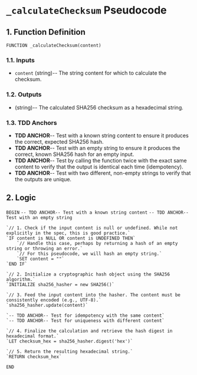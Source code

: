 # `_calculateChecksum` Pseudocode

## 1. Function Definition

`FUNCTION _calculateChecksum(content)`

### 1.1. Inputs

-   `content` (string)-- The string content for which to calculate the checksum.

### 1.2. Outputs

-   (string)-- The calculated SHA256 checksum as a hexadecimal string.

### 1.3. TDD Anchors

-   **TDD ANCHOR**-- Test with a known string content to ensure it produces the correct, expected SHA256 hash.
-   **TDD ANCHOR**-- Test with an empty string to ensure it produces the correct, known SHA256 hash for an empty input.
-   **TDD ANCHOR**-- Test by calling the function twice with the exact same content to verify that the output is identical each time (idempotency).
-   **TDD ANCHOR**-- Test with two different, non-empty strings to verify that the outputs are unique.

## 2. Logic

`BEGIN`
    `-- TDD ANCHOR-- Test with a known string content`
    `-- TDD ANCHOR-- Test with an empty string`
    
    `// 1. Check if the input content is null or undefined. While not explicitly in the spec, this is good practice.`
    `IF content is NULL OR content is UNDEFINED THEN`
        `// Handle this case, perhaps by returning a hash of an empty string or throwing an error.`
        `// For this pseudocode, we will hash an empty string.`
        `SET content = ""`
    `END IF`

    `// 2. Initialize a cryptographic hash object using the SHA256 algorithm.`
    `INITIALIZE sha256_hasher = new SHA256()`

    `// 3. Feed the input content into the hasher. The content must be consistently encoded (e.g., UTF-8).`
    `sha256_hasher.update(content)`
    
    `-- TDD ANCHOR-- Test for idempotency with the same content`
    `-- TDD ANCHOR-- Test for uniqueness with different content`

    `// 4. Finalize the calculation and retrieve the hash digest in hexadecimal format.`
    `LET checksum_hex = sha256_hasher.digest('hex')`

    `// 5. Return the resulting hexadecimal string.`
    `RETURN checksum_hex`
`END`